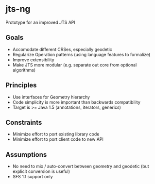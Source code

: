 # jts-ng
Prototype for an improved JTS API

## Goals

* Accomodate different CRSes, especially geodetic
* Regularize Operation patterns (using language features to formalize)
* Improve extensibility
* Make JTS more modular (e.g. separate out core from optional algorithms)

## Principles

* Use interfaces for Geometry hierarchy
* Code simplicity is more important than backwards compatibility
* Target is >= Java 1.5 (annotations, iterators, generics)

## Constraints

* Minimize effort to port existing library code
* Minimize effort to port client code to new API

## Assumptions

* No need to mix / auto-convert between geometry and geodetic (but explicit conversion is useful)
* SFS 1.1 support only

